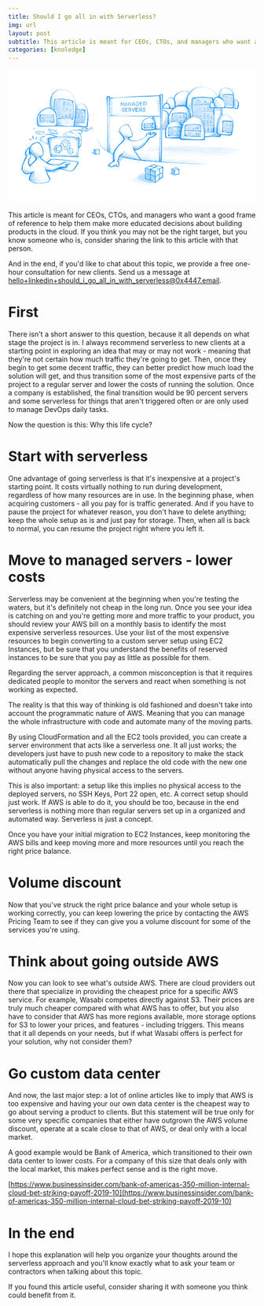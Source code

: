 ```yaml
---
title: Should I go all in with Serverless?
img: url
layout: post
subtitle: This article is meant for CEOs, CTOs, and managers who want a good frame of reference to help them make more educated decisions about building products in the cloud.
categories: [knoledge]
---
```


![How to lower EC2 Costs](../assets/img/articles/should-i-go-all-in-with-serverless.png)

This article is meant for CEOs, CTOs, and managers who want a good frame of reference to help them make more educated decisions about building products in the cloud. If you think you may not be the right target, but you know someone who is, consider sharing the link to this article with that person.

And in the end, if you'd like to chat about this topic, we provide a free one-hour consultation for new clients. Send us a message at hello+linkedin+should_i_go_all_in_with_serverless@0x4447.email.

# First

There isn't a short answer to this question, because it all depends on what stage the project is in. I always recommend serverless to new clients at a starting point in exploring an idea that may or may not work - meaning that they're not certain how much traffic they're going to get. Then, once they begin to get some decent traffic, they can better predict how much load the solution will get, and thus transition some of the most expensive parts of the project to a regular server and lower the costs of running the solution. Once a company is established, the final transition would be 90 percent servers and some serverless for things that aren't triggered often or are only used to manage DevOps daily tasks.

Now the question is this: Why this life cycle?

# Start with serverless

One advantage of going serverless is that it's inexpensive at a project's starting point. It costs virtually nothing to run during development, regardless of how many resources are in use. In the beginning phase, when acquiring customers - all you pay for is traffic generated. And if you have to pause the project for whatever reason, you don't have to delete anything; keep the whole setup as is and just pay for storage. Then, when all is back to normal, you can resume the project right where you left it.

# Move to managed servers - lower costs

Serverless may be convenient at the beginning when you're testing the waters, but it's definitely not cheap in the long run. Once you see your idea is catching on and you're getting more and more traffic to your product, you should review your AWS bill on a monthly basis to identify the most expensive serverless resources. Use your list of the most expensive resources to begin converting to a custom server setup using EC2 Instances, but be sure that you understand the benefits of reserved instances to be sure that you pay as little as possible for them.

Regarding the server approach, a common misconception is that it requires dedicated people to monitor the servers and react when something is not working as expected.

The reality is that this way of thinking is old fashioned and doesn't take into account the programmatic nature of AWS. Meaning that you can manage the whole infrastructure with code and automate many of the moving parts.

By using CloudFormation and all the EC2 tools provided, you can create a server environment that acts like a serverless one. It all just works; the developers just have to push new code to a repository to make the stack automatically pull the changes and replace the old code with the new one without anyone having physical access to the servers.

This is also important: a setup like this implies no physical access to the deployed servers, no SSH Keys, Port 22 open, etc. A correct setup should just work. If AWS is able to do it, you should be too, because in the end serverless is nothing more than regular servers set up in a organized and automated way. Serverless is just a concept.

Once you have your initial migration to EC2 Instances, keep monitoring the AWS bills and keep moving more and more resources until you reach the right price balance.

# Volume discount

Now that you've struck the right price balance and your whole setup is working correctly, you can keep lowering the price by contacting the AWS Pricing Team to see if they can give you a volume discount for some of the services you're using. 

# Think about going outside AWS

Now you can look to see what's outside AWS. There are cloud providers out there that specialize in providing the cheapest price for a specific AWS service. For example, Wasabi competes directly against S3. Their prices are truly much cheaper compared with what AWS has to offer, but you also have to consider that AWS has more regions available, more storage options for S3 to lower your prices, and features - including triggers. This means that it all depends on your needs, but if what Wasabi offers is perfect for your solution, why not consider them?

# Go custom data center

And now, the last major step: a lot of online articles like to imply that AWS is too expensive and having your our own data center is the cheapest way to go about serving a product to clients. But this statement will be true only for some very specific companies that either have outgrown the AWS volume discount, operate at a scale close to that of AWS, or deal only with a local market.

A good example would be Bank of America, which transitioned to their own data center to lower costs. For a company of this size that deals only with the local market, this makes perfect sense and is the right move. 

[https://www.businessinsider.com/bank-of-americas-350-million-internal-cloud-bet-striking-payoff-2019-10](https://www.businessinsider.com/bank-of-americas-350-million-internal-cloud-bet-striking-payoff-2019-10)

# In the end

I hope this explanation will help you organize your thoughts around the serverless approach and you'll know exactly what to ask your team or contractors when talking about this topic.

If you found this article useful, consider sharing it with someone you think could benefit from it.